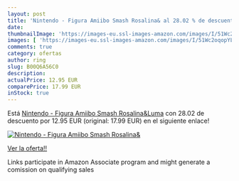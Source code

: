 ```yaml
---
layout: post
title: 'Nintendo - Figura Amiibo Smash Rosalina& al 28.02 % de descuento'
date: 
thumbnailImage: 'https://images-eu.ssl-images-amazon.com/images/I/51Wc2oqopYL._SL200_.jpg'
images: [ 'https://images-eu.ssl-images-amazon.com/images/I/51Wc2oqopYL._SL200_.jpg' ]
comments: true
category: ofertas
author: ring
slug: B00Q6A56C0
description:
actualPrice: 12.95 EUR
comparePrice: 17.99 EUR
inStock: true
---
```


Está [Nintendo - Figura Amiibo Smash Rosalina&Luma](https://www.amazon.es/dp/B00Q6A56C0/?tag=tolees-21) con 28.02 de descuento por 12.95 EUR (original: 17.99 EUR) en el siguiente enlace!

[![Nintendo - Figura Amiibo Smash Rosalina&](https://images-eu.ssl-images-amazon.com/images/I/51Wc2oqopYL._SL200_.jpg)](https://www.amazon.es/dp/B00Q6A56C0/?tag=tolees-21)

[Ver la oferta!!](https://www.amazon.es/dp/B00Q6A56C0/?tag=tolees-21)

Links participate in Amazon Associate program and might generate a comission on qualifying sales


